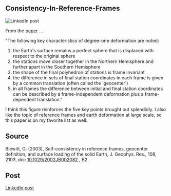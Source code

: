 ## Consistency-In-Reference-Frames

![LinkedIn post](https://media.licdn.com/dms/image/v2/D5622AQGyhAGOaCqU3g/feedshare-shrink_2048_1536/feedshare-shrink_2048_1536/0/1721680438094?e=1728518400&v=beta&t=TPi1GsFZWH-yTJvk84ecGD62u1BkMLs4Mqw66XumpOE)

From the
[paper](http://geodesy.unr.edu/publications/Blewitt_Ref_Frame_2003.pdf)
...

"The following key characteristics of degree-one
deformation are noted:
1. the Earth's surface remains a perfect sphere
that is displaced with respect to the original
sphere
2. the stations move closer together in the
Northern Hemisphere and further apart in the
Southern Hemisphere
3. the shape of the final polyhedron of stations
is frame invariant
4. the difference in sets of final station
coordinates in each frame is given by a common
translation (often called the 'geocenter')
5. in all frames the difference between initial
and final station coordinates can be described
by a frame-independent deformation plus a 
frame-dependent translation."

I think this figure reinforces the five key
points brought out splendidly. I also like the
topic of reference frames and earth deformation
at large scale, so this paper is on my favorite
list as well.

## Source

Blewitt, G. (2003), Self-consistency in reference frames, 
geocenter definition, and surface loading of the solid Earth, 
J. Geophys. Res., 108, 2103, doi:
[10.1029/2002JB002082](https://agupubs.onlinelibrary.wiley.com/doi/10.1029/2002JB002082#:~:text=Self%2Dconsistent%20descriptions%20of%20surface,harmonic%20component%20of%20surface%20loads.)
, B2.

## Post

[LinkedIn post](https://www.linkedin.com/posts/robert-crummett_figure-2-from-blewitt-2003-self-consistency-activity-7221251155484364802-6ZDX?utm_source=share&utm_medium=member_desktop)
